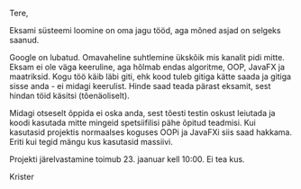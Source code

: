 Tere,

Eksami süsteemi loomine on oma jagu tööd, aga mõned asjad on selgeks saanud.

Google on lubatud. Omavaheline suhtlemine ükskõik mis kanalit pidi mitte. Eksam ei ole väga keeruline, aga hõlmab endas algoritme, OOP, JavaFX ja maatriksid. Kogu töö käib läbi giti, ehk kood tuleb gitiga kätte saada ja gitiga sisse anda - ei midagi keerulist. Hinde saad teada pärast eksamit, sest hindan töid käsitsi (tõenäoliselt).

Midagi otseselt õppida ei oska anda, sest tõesti testin oskust leiutada ja koodi kasutada mitte mingeid spetsiifilisi pähe õpitud teadmisi. Kui kasutasid projektis normaalses koguses OOPi ja JavaFXi siis saad hakkama. Eriti kui tegid mängu kus kasutasid massiivi.

Projekti järelvastamine toimub 23. jaanuar kell 10:00. Ei tea kus.

Krister
